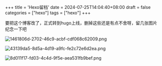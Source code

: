 +++
title = 'Hexo留档'
date = 2024-07-25T14:04:40+08:00
draft = false
categories = ["hexo"]
tags = ["hexo"]
+++

要把这个博客改了，正式转到hugo上线，删掉这些还是有点不舍呀，留几张图片纪念一下吧



![1461806d-2702-46c9-acbf-cdf068c62009.png](https://www.pnglog.com/gtyj1n.png)

















![43139da5-8d5a-4d19-a9fc-fe2c72e6d2ea.png](https://www.pnglog.com/eYwOe1.png)















![8d011f17-fd03-4c4d-9f5e-aea531fb9bef.png](https://www.pnglog.com/FYeT1s.png)